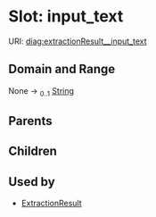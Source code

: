 
# Slot: input_text




URI: [diag:extractionResult__input_text](http://w3id.org/ontogpt/diagnostic_procedure/extractionResult__input_text)


## Domain and Range

None &#8594;  <sub>0..1</sub> [String](types/String.md)

## Parents


## Children


## Used by

 * [ExtractionResult](ExtractionResult.md)
